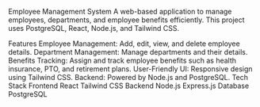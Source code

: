 Employee Management System
A web-based application to manage employees, departments, and employee benefits efficiently. This project uses PostgreSQL, React, Node.js, and Tailwind CSS.

Features
Employee Management: Add, edit, view, and delete employee details.
Department Management: Manage departments and their details.
Benefits Tracking: Assign and track employee benefits such as health insurance, PTO, and retirement plans.
User-Friendly UI: Responsive design using Tailwind CSS.
Backend: Powered by Node.js and PostgreSQL.
Tech Stack
Frontend
React
Tailwind CSS
Backend
Node.js
Express.js
Database
PostgreSQL
